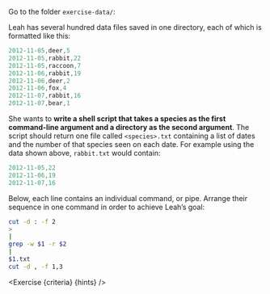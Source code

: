 <script>
import Exercise from "$components/Exercise.svelte";
import Execute from "$components/Execute.svelte";

const hints = [
    "Use <code>man grep</code> to look for how to grep text recursively in a directory",
    "Use <code>man cut</code> to select more than one field in a line"
];
const criteria = [
{
	name: "Script <code>count-species.sh</code> exists",
	checks: [{
		type: "file",
		path: "exercise-data/count-species.sh",
		action: "exists"
	}]
},
{
	name: "Calling the script creates the file <code>bear.txt</code>: <code>bash count-species.sh bear animal-counts/</code> ",
	checks: [{
		type: "file",
		path: "exercise-data/bear.txt",
		action: "exists"
	}]
},
{
	name: "The file <code>bear.txt</code> contains the list of dates and the number of bears seen",
	checks: [{
		type: "file",
		path: "exercise-data/bear.txt",
		action: "contents",
		commandExpected: `grep -w bear -r exercise-data/animal-counts/ | cut -d : -f 2 | cut -d , -f 1,3`
	}]
}];
</script>

Go to the folder `exercise-data/`:

<Execute command="cd $TUTORIAL/exercise-data/" />

Leah has several hundred data files saved in one directory, each of which is formatted like this:

```js
2012-11-05,deer,5
2012-11-05,rabbit,22
2012-11-05,raccoon,7
2012-11-06,rabbit,19
2012-11-06,deer,2
2012-11-06,fox,4
2012-11-07,rabbit,16
2012-11-07,bear,1
```

She wants to **write a shell script that takes a species as the first command-line argument and a directory as the second argument**. The script should return one file called `<species>.txt` containing a list of dates and the number of that species seen on each date. For example using the data shown above, `rabbit.txt` would contain:

```js
2012-11-05,22
2012-11-06,19
2012-11-07,16
```

Below, each line contains an individual command, or pipe. Arrange their sequence in one command in order to achieve Leah’s goal:

```bash
cut -d : -f 2
>
|
grep -w $1 -r $2
|
$1.txt
cut -d , -f 1,3
```

<Exercise {criteria} {hints} />
